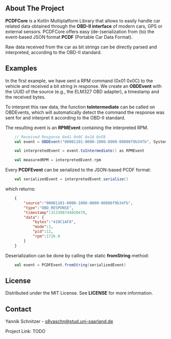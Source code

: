 <!-- ReadMe for the PCDFCore Kotlin Library -->

## About The Project
**PCDFCore** is a Kotlin Multiplatform Library that allows to easily handle car related data obtained through the **OBD-II interface** of modern cars, GPS or external sensors.
PCDFCore offers easy (de-)serialization from (to) the event-based JSON format **PCDF** (Portable Car Data Format).

Raw data received from the car as bit strings can be directly parsed and interpreted, according to the OBD-II standard.

## Examples

In the first example, we have sent a RPM command (0x01 0x0C) to the vehicle and received a bit string in response. We create an **OBDEvent** with the UUID of the source (e.g., the ELM327 OBD adapter), a timestamp and the received bytes.

To interpret this raw data, the function **toIntermediate** can be called on OBDEvents, which will automatically detect the command the response was sent for and interpret it according to the OBD-II standard.

The resulting event is an **RPMEvent** containing the interpreted RPM.
```scala
    // Received Response 0x41 0x0C 0x1A 0xF8
    val event = OBDEvent("00001101-0000-1000-8000-00806f9b34fb", System.nanoTime(), "410C1AF8")

    val interpretedEvent = event.toIntermediate() as RPMEvent

    val measuredRPM = interpretedEvent.rpm
```



Every **PCDFEvent** can be serialized to the JSON-based PCDF format:

```scala
    val serializedEvent = interpretedEvent.serialize()
```
which returns:
```json
    {
        "source":"00001101-0000-1000-8000-00806f9b34fb",
        "type":"OBD_RESPONSE",
        "timestamp":313398744020470,
        "data": {
            "bytes":"410C1AF8",
            "mode":1,
            "pid":12,
            "rpm":1726.0
        }
    }
```
Deserialization can be done by calling the static **fromString** method:

```scala
    val event = PCDFEvent.fromString(serializedEvent)
```

## License
Distributed under the MIT License. See **LICENSE** for more information.

## Contact 

Yannik Schnitzer - s8yaschn@stud.uni-saarland.de

Project Link: TODO

